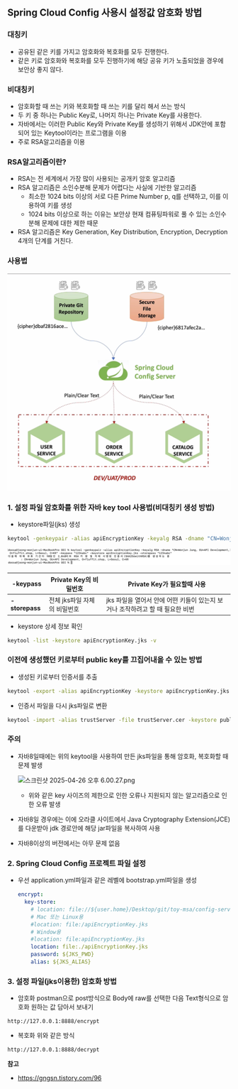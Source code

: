 ## Spring Cloud Config 사용시 설정값 암호화 방법

### 대칭키

- 공유된 같은 키를 가지고 암호화와 복호화를 모두 진행한다.
- 같은 키로 암호화와 복호화를 모두 진행하기에 해당 공유 키가 노출되었을 경우에 보안상 좋지 않다.

### 비대칭키

- 암호화할 때 쓰는 키와 복호화할 때 쓰는 키를 달리 해서 쓰는 방식
- 두 키 중 하나는 Public Key로, 나머지 하나는 Private Key를 사용한다.
- 자바에서는 이러한 Public Key와 Private Key를 생성하기 위해서 JDK안에 포함되어 있는 Keytool이라는 프로그램을 이용
- 주로 RSA알고리즘을 이용

### RSA알고리즘이란?

- RSA는 전 세계에서 가장 많이 사용되는 공개키 암호 알고리즘
- RSA 알고리즘은 소인수분해 문제가 어렵다는 사실에 기반한 알고리즘
    - 최소한 1024 bits 이상의 서로 다른 Prime Number p, q를 선택하고, 이를 이용하여 키를 생성
    - 1024 bits 이상으로 하는 이유는 보안상 현재 컴퓨팅파워로 풀 수 있는 소인수 분해 문제에 대한 제한 때문
- RSA 알고리즘은 Key Generation, Key Distribution, Encryption, Decryption 4개의 단계를 거친다.

### 사용법

![Untitled](./architecture.png)

### 1. 설정 파일 암호화를 위한 자바 key tool 사용법(비대칭키 생성 방법)

- keystore파일(jks) 생성

```bash
keytool -genkeypair -alias apiEncryptionKey -keyalg RSA -dname "CN=Wonjun Jung, OU=API Development, O=fluffit.shop, L=Seoul, C=KR" -keypass "ben0722" -keystore apiEncryptionKey.jks -storepass "ben0722"
```

![Untitled](./result.png)

| **-keypass** | Private Key의 비밀번호 | Private Key가 필요할때 사용 |
| --- | --- | --- |
| **-storepass** | 전체 jks파일 자체의 비밀번호 | jks 파일을 열어서 안에 어떤 키들이 있는지 보거나 조작하려고 할 때 필요한 비번 |
- keystore 상세 정보 확인

```bash
keytool -list -keystore apiEncryptionKey.jks -v
```

### 이전에 생성했던 키로부터 public key를 끄집어내올 수 있는 방법

- 생성된 키로부터 인증서를 추출

```bash
keytool -export -alias apiEncryptionKey -keystore apiEncryptionKey.jks -rfc -file trustServer.cer
```

- 인증서 파일을 다시 jks파일로 변환

```bash
keytool -import -alias trustServer -file trustServer.cer -keystore publicKey.jks
```

### 주의

- 자바8일때에는 위의 keytool을 사용하여 만든 jks파일을 통해 암호화, 복호화할 때 문제 발생
    
    ![스크린샷 2025-04-26 오후 6.00.27.png](attachment:c29e309d-4d29-431f-9671-0d20629a282e:스크린샷_2025-04-26_오후_6.00.27.png)
    
    - 위와 같은 key 사이즈의 제한으로 인한 오류나 지원되지 않는 알고리즘으로 인한 오류 발생
- 자바8일 경우에는 이에 오라클 사이트에서 Java Cryptography Extension(JCE)를 다운받아 jdk 경로안에 해당 jar파일을 복사하여 사용
- 자바8이상의 버전에서는 아무 문제 없음

### 2. Spring Cloud Config 프로젝트 파일 설정

- 우선 application.yml파일과 같은 레벨에 bootstrap.yml파일을 생성
    
    ```yaml
    encrypt:
      key-store:
        # location: file://${user.home}/Desktop/git/toy-msa/config-service/apiEncryptionKey.jks
        # Mac 또는 Linux용
        #location: file:/apiEncryptionKey.jks
        # Window용
        #location: file:apiEncryptionKey.jks
        location: file:./apiEncryptionKey.jks
        password: ${JKS_PWD}
        alias: ${JKS_ALIAS}
    ```
    

### 3. 설정 파일(jks이용한) 암호화 방법

- 암호화
postman으로 post방식으로 Body에 raw를 선택한 다음 Text형식으로 암호화 원하는 값 담아서 보내기

```
http://127.0.0.1:8888/encrypt
```

- 복호화
위와 같은 방식

```
http://127.0.0.1:8888/decrypt
```

**참고**

- https://gngsn.tistory.com/96

